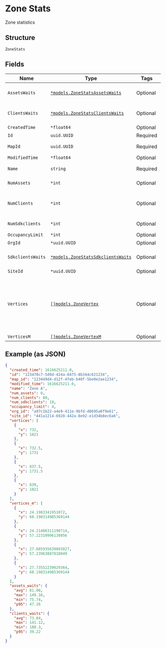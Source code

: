 
# Zone Stats

Zone statistics

## Structure

`ZoneStats`

## Fields

| Name | Type | Tags | Description |
|  --- | --- | --- | --- |
| `AssetsWaits` | [`*models.ZoneStatsAssetsWaits`](../../doc/models/zone-stats-assets-waits.md) | Optional | ble asset wait time right now |
| `ClientsWaits` | [`*models.ZoneStatsClientsWaits`](../../doc/models/zone-stats-clients-waits.md) | Optional | client wait time right now |
| `CreatedTime` | `*float64` | Optional | - |
| `Id` | `uuid.UUID` | Required | id of the zone |
| `MapId` | `uuid.UUID` | Required | map_id of the zone |
| `ModifiedTime` | `*float64` | Optional | - |
| `Name` | `string` | Required | name of the zone |
| `NumAssets` | `*int` | Optional | number of assets |
| `NumClients` | `*int` | Optional | number of wifi clients (unconnected + connected) |
| `NumSdkclients` | `*int` | Optional | number of sdk clients |
| `OccupancyLimit` | `*int` | Optional | - |
| `OrgId` | `*uuid.UUID` | Optional | - |
| `SdkclientsWaits` | [`*models.ZoneStatsSdkclientsWaits`](../../doc/models/zone-stats-sdkclients-waits.md) | Optional | sdkclient wait time right now |
| `SiteId` | `*uuid.UUID` | Optional | - |
| `Vertices` | [`[]models.ZoneVertex`](../../doc/models/zone-vertex.md) | Optional | vertices used to define an area. It’s assumed that the last point connects to the first point and forms an closed area |
| `VerticesM` | [`[]models.ZoneVertexM`](../../doc/models/zone-vertex-m.md) | Optional | - |

## Example (as JSON)

```json
{
  "created_time": 1616625211.0,
  "id": "123470c7-5d9d-424a-8475-8b344c621234",
  "map_id": "123449d4-d12f-4feb-b40f-5be0e2ae1234",
  "modified_time": 1616625211.0,
  "name": "Zone A",
  "num_assets": 0,
  "num_clients": 80,
  "num_sdkclients": 10,
  "occupancy_limit": 4,
  "org_id": "a97c1b22-a4e9-411e-9bfd-d8695a0f9e61",
  "site_id": "441a1214-6928-442a-8e92-e1d34b8ec6a6",
  "vertices": [
    {
      "x": 732,
      "y": 1821
    },
    {
      "x": 732.5,
      "y": 1731
    },
    {
      "x": 837.5,
      "y": 1731.5
    },
    {
      "x": 839,
      "y": 1821
    }
  ],
  "vertices_m": [
    {
      "x": 24.1983341951072,
      "y": 60.198314985369144
    },
    {
      "x": 24.21486311190714,
      "y": 57.22310996138056
    },
    {
      "x": 27.685935639893827,
      "y": 57.23963887818049
    },
    {
      "x": 27.73552239029364,
      "y": 60.198314985369144
    }
  ],
  "assets_waits": {
    "avg": 81.08,
    "max": 149.16,
    "min": 75.74,
    "p95": 47.26
  },
  "clients_waits": {
    "avg": 73.04,
    "max": 141.12,
    "min": 188.3,
    "p95": 39.22
  }
}
```

